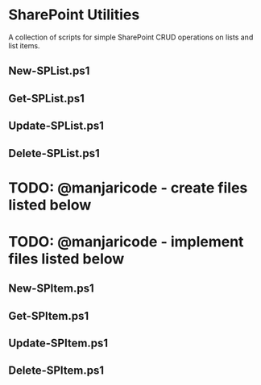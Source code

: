 # SharePoint Utilities
A collection of scripts for simple SharePoint CRUD operations on lists and list items.


## New-SPList.ps1

## Get-SPList.ps1

## Update-SPList.ps1

## Delete-SPList.ps1

# TODO: @manjaricode - create files listed below
# TODO: @manjaricode - implement files listed below

## New-SPItem.ps1

## Get-SPItem.ps1

## Update-SPItem.ps1

## Delete-SPItem.ps1

